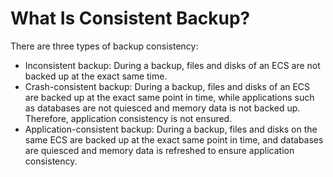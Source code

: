 # What Is Consistent Backup?<a name="EN-US_TOPIC_0089772264"></a>

There are three types of backup consistency:

-   Inconsistent backup: During a backup, files and disks of an ECS are not backed up at the exact same time.
-   Crash-consistent backup: During a backup, files and disks of an ECS are backed up at the exact same point in time, while applications such as databases are not quiesced and memory data is not backed up. Therefore, application consistency is not ensured.
-   Application-consistent backup: During a backup, files and disks on the same ECS are backed up at the exact same point in time, and databases are quiesced and memory data is refreshed to ensure application consistency.

